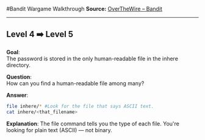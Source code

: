 #Bandit Wargame Walkthrough
**Source:** [OverTheWire – Bandit](https://overthewire.org/wargames/bandit/)

---

## Level 4 ➡️ Level 5

**Goal**:  
The password is stored in the only human-readable file in the inhere directory.

**Question**:  
How can you find a human-readable file among many?

**Answer**:
```bash
file inhere/* #Look for the file that says ASCII text.
cat inhere/<that_filename>
```

**Explanation**:
The file command tells you the type of each file. You're looking for plain text (ASCII) — not binary.
